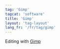 ```yaml
---
tag: 'Gimp'
tagcat: 'software'
title: 'Gimp'
layout: 'tag-layout'
lang_fr: '/fr/tag/gimp'
---
```


Editing with [Gimp](http://www.gimp.org/)
